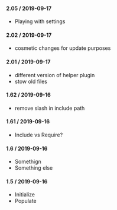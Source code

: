 #### 2.05 / 2019-09-17

* Playing with settings

#### 2.02 / 2019-09-17

* cosmetic changes for update purposes

#### 2.01 / 2019-09-17 

* different version of helper plugin
* stow old files

#### 1.62 / 2019-09-16

* remove slash in include path

#### 1.61 / 2019-09-16

* Include vs Require?

#### 1.6 / 2019-09-16

* Somethign
* Something else

#### 1.5 / 2019-09-16

* Initialize
* Populate